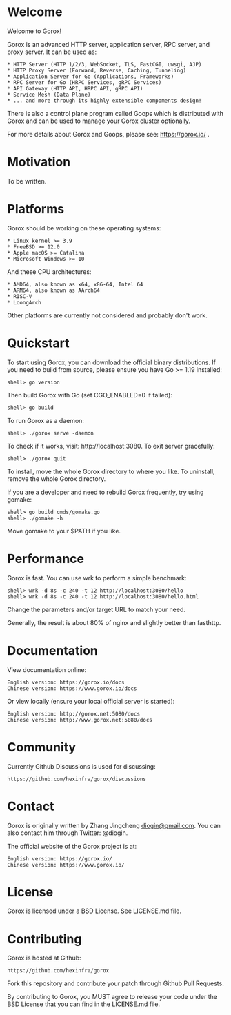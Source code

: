 Welcome
=======

  Welcome to Gorox!

  Gorox is an advanced HTTP server, application server, RPC server, and proxy
  server. It can be used as:

    * HTTP Server (HTTP 1/2/3, WebSocket, TLS, FastCGI, uwsgi, AJP)
    * HTTP Proxy Server (Forward, Reverse, Caching, Tunneling)
    * Application Server for Go (Applications, Frameworks)
    * RPC Server for Go (HRPC Services, gRPC Services)
    * API Gateway (HTTP API, HRPC API, gRPC API)
    * Service Mesh (Data Plane)
    * ... and more through its highly extensible compoments design!

  There is also a control plane program called Goops which is distributed
  with Gorox and can be used to manage your Gorox cluster optionally.

  For more details about Gorox and Goops, please see: https://gorox.io/ .


Motivation
==========

  To be written.


Platforms
=========

  Gorox should be working on these operating systems:

    * Linux kernel >= 3.9
    * FreeBSD >= 12.0
    * Apple macOS >= Catalina
    * Microsoft Windows >= 10

  And these CPU architectures:

    * AMD64, also known as x64, x86-64, Intel 64
    * ARM64, also known as AArch64
    * RISC-V
    * LoongArch

  Other platforms are currently not considered and probably don't work.


Quickstart
==========

  To start using Gorox, you can download the official binary distributions. If
  you need to build from source, please ensure you have Go >= 1.19 installed:

    shell> go version

  Then build Gorox with Go (set CGO_ENABLED=0 if failed):

    shell> go build

  To run Gorox as a daemon:

    shell> ./gorox serve -daemon

  To check if it works, visit: http://localhost:3080. To exit server gracefully:

    shell> ./gorox quit

  To install, move the whole Gorox directory to where you like. To uninstall,
  remove the whole Gorox directory.

  If you are a developer and need to rebuild Gorox frequently, try using gomake:

    shell> go build cmds/gomake.go
    shell> ./gomake -h

  Move gomake to your $PATH if you like.


Performance
===========

  Gorox is fast. You can use wrk to perform a simple benchmark:

    shell> wrk -d 8s -c 240 -t 12 http://localhost:3080/hello
    shell> wrk -d 8s -c 240 -t 12 http://localhost:3080/hello.html

  Change the parameters and/or target URL to match your need.

  Generally, the result is about 80% of nginx and slightly better than fasthttp.


Documentation
=============

  View documentation online:

    English version: https://gorox.io/docs
    Chinese version: https://www.gorox.io/docs

  Or view locally (ensure your local official server is started):

    English version: http://gorox.net:5080/docs
    Chinese version: http://www.gorox.net:5080/docs


Community
=========

  Currently Github Discussions is used for discussing:

    https://github.com/hexinfra/gorox/discussions


Contact
=======

  Gorox is originally written by Zhang Jingcheng <diogin@gmail.com>.
  You can also contact him through Twitter: @diogin.

  The official website of the Gorox project is at:

    English version: https://gorox.io/
    Chinese version: https://www.gorox.io/


License
=======

  Gorox is licensed under a BSD License. See LICENSE.md file.


Contributing
============

  Gorox is hosted at Github:

    https://github.com/hexinfra/gorox

  Fork this repository and contribute your patch through Github Pull Requests.

  By contributing to Gorox, you MUST agree to release your code under the BSD
  License that you can find in the LICENSE.md file.

